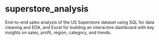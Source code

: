 # superstore_analysis
End-to-end sales analysis of the US Superstore dataset using SQL for data cleaning and EDA, and Excel for building an interactive dashboard with key insights on sales, profit, region, category, and trends.

